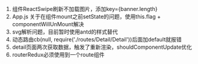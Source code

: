 1. 组件ReactSwipe刷新不加载图片，添加key={banner.length}
2. App.js 关于在组件mount之前setState的问题，使用this.flag + componentWillUnMount解决
3. svg解析问题，目前暂时使用antd的样式替代
4. 动态路由cb(null, require('./routes/Detail/Detail'))后面加default就报错
5. detail页面两次获取数据，触发了重新渲染，shouldComponentUpdate优化
6. routerRedux必须使用到一个route组件
